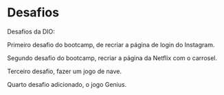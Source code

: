 # Desafios
Desafios da DIO:

Primeiro desafio do bootcamp, de recriar a página de login do Instagram.

Segundo desafio do bootcamp, recriar a página da Netflix com o carrosel. 

Terceiro desafio, fazer um jogo de nave. 

Quarto desafio adicionado, o jogo Genius.
